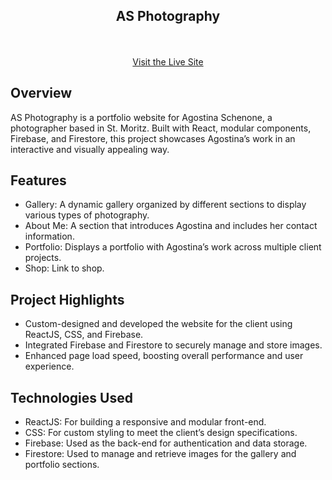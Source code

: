 <div align='center'>

## AS Photography

</div>
<br>
<br>
<div align='center'>
  <a href="https://agoschenone.com" target="_blank">
    Visit the Live Site
  </a>
</div>

## <b>Overview</b>
AS Photography is a portfolio website for Agostina Schenone, a photographer based in St. Moritz. Built with React, modular components, Firebase, and Firestore, this project showcases Agostina’s work in an interactive and visually appealing way.

## <b>Features</b>
-   Gallery: A dynamic gallery organized by different sections to display various types of photography.
-   About Me: A section that introduces Agostina and includes her contact information.
-   Portfolio: Displays a portfolio with Agostina’s work across multiple client projects.
-   Shop: Link to shop.

## <b>Project Highlights</b>
-   Custom-designed and developed the website for the client using ReactJS, CSS, and Firebase.
-   Integrated Firebase and Firestore to securely manage and store images.
-   Enhanced page load speed, boosting overall performance and user experience.

## <b>Technologies Used</b>
-   ReactJS: For building a responsive and modular front-end.
-   CSS: For custom styling to meet the client’s design specifications.
-   Firebase: Used as the back-end for authentication and data storage.
-   Firestore: Used to manage and retrieve images for the gallery and portfolio sections.
